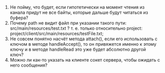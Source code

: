 1. Не пойму, что будет, если гипотетически на момент чтения из канала придут не все байты, которые дальше 
   будут читаться из буфера?
2. Почему path не видит файл при указании такого пути: src/main/resources/test.txt ? 
   т. е. только относительно project: project/client/src/main/resources/testFile.txt;
3. Не совсем понятно насчёт метода attach(), если его использовать с ключом в методе handleAccept(),
   то он привяжется именно к этому ключу и в методе handleRead это уже будет абсолютно другой ключ?
4. Можно ли как-то указать на клиенте сокет сервера, чтобы ожидать с него сообщения?